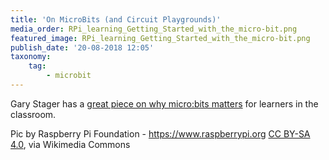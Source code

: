 ```yaml
---
title: 'On MicroBits (and Circuit Playgrounds)'
media_order: RPi_learning_Getting_Started_with_the_micro-bit.png
featured_image: RPi_learning_Getting_Started_with_the_micro-bit.png
publish_date: '20-08-2018 12:05'
taxonomy:
    tag:
        - microbit
---
```


Gary Stager has a [great piece on why micro:bits matters](https://inventtolearn.com/the-microbit-matters/) for learners in the classroom.

Pic by Raspberry Pi Foundation - https://www.raspberrypi.org [CC BY-SA 4.0](https://creativecommons.org/licenses/by-sa/4.0), via Wikimedia Commons